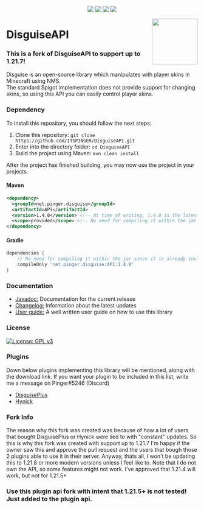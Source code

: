 <p align="center">
	<img src = "https://img.shields.io/badge/Supports-1.8.8%20--%201.21.4-%3Cbrightgreen%3E">
	<img src = "https://img.shields.io/badge/Added%20Up%20To-1.21.7-yellow">
	<img src = "https://img.shields.io/badge/-Library-blue">
	<img src = "https://img.shields.io/badge/-Easy%20to%20use-orange">
</p>

<img src="https://imgur.com/xCRKtdh.png" width="120px" align="right"></img>
# DisguiseAPI
### This is a fork of DisguiseAPI to support up to 1.21.7!
Disguise is an open-source library which manipulates with player skins in Minecraft using NMS.
<br>
The standard Spigot implementation does not provide support for changing skins, so using this API
you can easily control player skins.

### Dependency 

To install this repository, you should follow the next steps:

1. Clone this repository: ``git clone https://github.com/ITSPINGER/DisguiseAPI.git``
2. Enter into the directory folder: ``cd DisguiseAPI``
3. Build the project using Maven: ``mvn clean install``

After the project has finished building, you may now use the project in your projects.

#### Maven
```xml
<dependency>
  <groupId>net.pinger.disguise</groupId>
  <artifactId>API</artifactId>
  <version>1.4.0</version> <!-- At time of writing, 1.4.0 is the latest version. See the pom.xml for the latest version -->
  <scope>provided</scope> <!-- No need for compiling it within the jar since it is already included within the plugin -->
</dependency>
```

#### Gradle
```gradle
dependencies {
    // No need for compiling it within the jar since it is already included within the plugin
    compileOnly 'net.pinger.disguise:API:1.4.0'
}
```

### Documentation

- <a href = "https://itspinger.github.io/DisguiseAPI/">Javadoc:</a> Documentation for the current release 
- <a href = "https://github.com/itspinger/DisguiseAPI/blob/master/CHANGELOG.md">Changelog:</a> Information about the latest updates
- <a href = "https://github.com/itspinger/DisguiseAPI/wiki">User guide:</a> A well written user guide on how to use this library

### License 

[![License: GPL v3](https://img.shields.io/badge/License-GPLv3-blue.svg)](https://www.gnu.org/licenses/gpl-3.0)

### Plugins

Down below plugins implementing this library will be mentioned, along with the download link. If you want your plugin to be
included in this list, write me a message on Pinger#5246 (Discord)

- <a href = "https://www.spigotmc.org/resources/disguise.84079/">DisguisePlus</a>
- <a href = "">Hynick</a>

### Fork Info

The reason why this fork was created was because of how a lot of users that bought DisguisePlus or Hynick were lied to with "constant" updates.
So this is why this fork was created with support up to 1.21.7
I'm happy if the owner saw this and approve the pull request and the users that bough those 2 plugins able to use it in their server.
Anyway, thats all, I won't be updating this to 1.21.8 or more modern versions unless I feel like to.
Note that I do not own the API, so some features might not work. I've approved that 1.21.4 will work, but not for 1.21.5+
### Use this plugin api fork with intent that 1.21.5+ is not tested! Just added to the plugin api.
